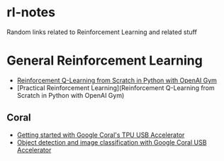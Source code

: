 # rl-notes

Random links related to Reinforcement Learning and related stuff

# General Reinforcement Learning
* [Reinforcement Q-Learning from Scratch in Python with OpenAI Gym](https://www.learndatasci.com/tutorials/reinforcement-q-learning-scratch-python-openai-gym/)
* [Practical Reinforcement Learning](Reinforcement Q-Learning from Scratch in Python with OpenAI Gym)

## Coral
* [Getting started with Google Coral's TPU USB Accelerator](https://www.pyimagesearch.com/2019/04/22/getting-started-with-google-corals-tpu-usb-accelerator/)
* [Object detection and image classification with Google Coral USB Accelerator](https://www.pyimagesearch.com/2019/05/13/object-detection-and-image-classification-with-google-coral-usb-accelerator/)
